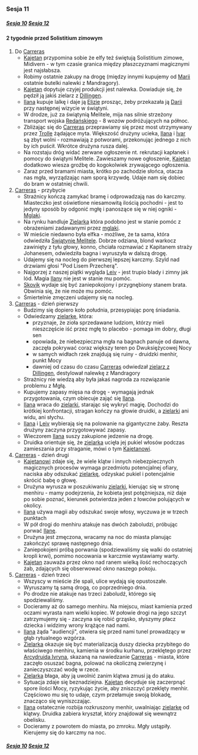 ### Sesja 11
##### [Sesja 10](#sesja-010) [Sesja 12](#sesja-012)
#### 2 tygodnie przed Solistitium zimowym
1. Do [Carreras](#l_carreras)
    - [Kajetan](#g_kajetan) przypomina sobie że elfy też świętują Solistitium zimowe, Midivern - w tym czasie granica między płaszczyznami magicznymi jest najsłabsza.
    - Robimy ostatnie zakupy na drogę (między innymi kupujemy od [Marii](#p_maria) ostatnie butelki nalewki z Mandragory).
    - [Kajetan](#g_kajetan) dopytuje czyjej produkcji jest nalewka. Dowiaduje się, że pędził ją jakiś zielarz z [Dillingen](#l_dillingen).
    - [Ilana](#g_ilana) kupuje lalkę i daje ją [Elizie](#p_eliza) prosząc, żeby przekazała ją [Darii](#p_daria) przy następnej wizycie w świątyni.
    - W drodze, już za świątynią Melitele, mija nas silnie strzeżony transport wojska [Redańskiego](#l_redania) - 8 wozów podróżujących na północ.
    - Zbliżając się do [Carreras](#l_carreras) przeprawiamy się przez most utrzymywany przez [Trolle](#b_troll) żądające myta. Większość drużyny ucieka, [Ilana](#g_ilana) i [Ivar](#p_ivar) są zbyt wolni - rozmawiają z potworami, przekonując jednego z nich by ich puścił. Wkrótce drużyna rusza dalej.
    - Na rozstaju dróg widać zerwane ogłoszenie nt. rekrutacji kapłanek i pomocy do świątyni Melitele. Zawieszamy nowe ogłoszenie, [Kajetan](#g_kajetan) dodatkowo wiesza groźbę do kogokolwiek zrywającego ogłoszenia.
    - Zaraz przed bramami miasta, krótko po zachodzie słońca, otacza nas mgła, wyrządzając nam sporą krzywdę. Udaje nam się dobiec do bram w ostatniej chwili.
2. [Carreras](#l_carreras) - przybycie
    - Strażnicy kończą zamykać bramę i odprowadzają nas do karczmy. Miasteczko jest oświetlone niesamowitą ilością pochodni - jest to jedyny sposób by odgonić mgłę i panoszące się w niej ogniki - [Mglaki](#b_mglak).
    - Na rynku handluje [Zielarka](#p_zielarka) która podobno jest w stanie pomóc z obrażeniami zadawanymi przez [mglaki](#b_mglak).
    - W mieście niedawno była elfka - możliwe, że ta sama, która odwiedziła [Świątynię Melitele](#l_smelitele). Dobrze odziana, blond warkocz zawinięty z tyłu głowy, konno, chciała rozmawiać z Kapitanem straży Johanesem, odwiedziła bagna i wyruszyła w dalszą drogę.
    - Udajemy się na nocleg do pierwszej lepszej karczmy. Szyld nad drzwiami głosi "Pod Lisem Przecherą".
    - Najgorzej z naszej piątki wygląda [Leiv](#p_leiv) - jest trupio blady i zimny jak lód. Magia [Ilany](#g_ilana) nie jest w stanie mu pomóc. 
    - [Skovik](#p_skovik) wydaje się być zaniepokojony i przygnębiony stanem brata. Obwinia się, że nie może mu pomóc.
    - Śmiertelnie zmęczeni udajemy się na nocleg.
2. [Carreras](#l_carreras) - dzień pierwszy
    - Budzimy się dopiero koło południa, przesypiając porę śniadania.
    - Odwiedzamy [zielarkę](#p_zielarka), która:
        - przyznaje, że zioła sprzedawane ludziom, którzy mieli nieszczęście iść przez mgłę to placebo - pomaga im dobry, długi sen
        - opowiada, że niebezpieczna mgła na bagnach panuje od dawna, zaczęła pokrywać coraz większy teren po Dwuksiężycowej Nocy
        - w samych widłach rzek znajdują się ruiny - druidzki menhir, punkt Mocy
        - dawniej od czasu do czasu [Carreras](#l_carreras) odwiedzał [zielarz z Dillingen](#p_regis), destylował nalewkę z Mandragory
    - Strażnicy nie wiedzą aby była jakaś nagroda za rozwiązanie problemu z Mgłą.
    - Kupujemy zapasy mięsa na drogę - wymagają jednak przygotowania, czym obiecuje zająć się [Ilana](#g_ilana).
    - [Ilana](#g_ilana) wraca do [zielarki](#p_zielarka), starając się wykryć magię. Dochodzi do krótkiej konfrontacji, stragan kończy na głowie druidki, a [zielarki](#p_zielarka) ani widu, ani słychu.
    - [Ilana](#g_ilana) i [Leiv](#p_leiv) wybierają się na polowanie na gigantyczne żaby. Reszta drużyny zaczyna przygotowywać zapasy.
    - Wieczorem [Ilana](#g_ilana) suszy zakupione jedzenie na drogę.
    - Druidka orientuje się, że [zielarka](#p_zielarka) ucięła jej pukiel włosów podczas zamieszania przy straganie, mówi o tym [Kajetanowi](#g_kajetan).
2. [Carreras](#l_carreras) - dzień drugi
    - [Kajetanowi](#g_kajetan) zdaje się, że wiele klątw i innych niebezpiecznych magicznych procesów wymaga przedmiotu potencjalnej ofiary, naciska aby odszukać [zielarkę](#p_zielarka), odzyskać pukiel i potencjalnie skrócić babę o głowę.
    - Drużyna wyrusza w poszukiwaniu [zielarki](#p_zielarka), kierując się w stronę menhiru - mamy podejrzenia, że kobieta jest potężniejsza, niż daje po sobie poznać, kierunek potwierdza jeden z łowców polujących w okolicy.
    - [Ilana](#g_ilana) używa magii aby odszukać swoje włosy, wyczuwa je w trzech punktach
    - W pół drogi do menhiru atakuje nas dwóch żaboludzi, próbując porwać [Ilanę](#g_ilana).
    - Drużyna jest zmęczona, wracamy na noc do miasta planując zakończyć sprawę następnego dnia.
    - Zaniepokojeni próbą porwania (spodziewaliśmy się walki do ostatniej kropli krwi), pomimo nocowania w karczmie wystawiamy warty.
    - [Kajetan](#g_kajetan) zauważa przez okno nad ranem wielką ilość rechoczących żab, zdających się obserwować okno naszego pokoju.
2. [Carreras](#l_carreras) - dzień trzeci
    - Wszyscy w mieście źle spali, ulice wydają się opustoszałe.
    - Wyruszamy tą samą drogą, co poprzedniego dnia.
    - Po drodze nie atakuje nas trzeci żaboludź, którego się spodziewaliśmy.
    - Docieramy aż do samego menhiru. Na miejscu, miast kamienia przed oczami wyrasta nam wielki kopiec. W połowie drogi na jego szczyt zatrzymujemy się - zaczyna się robić grząsko, słyszymy płacz dziecka i widzimy wrony krążące nad nami.
    - [Ilana](#g_ilana) żąda "audiencji", otwiera się przed nami tunel prowadzący w głąb rytualnego wzgórza.
    - [Zielarka](#p_zielarka) okazuje się być materializacją duszy dziecka przybitego do właściwego menhiru, kamienia w środku kurhanu, przeklętego przez [Arcydruida Ivryna](#p_arcydruid_ivryn), skazaną na nawiedzanie [Carreras](#l_carreras) - miasta, które zaczęło osuszać bagna, polować na okoliczną zwierzynę i zanieczyszczać wodę w rzece.
    - [Zielarka](#p_zielarka) błaga, aby ją uwolnić zanim klątwa zmusi ją do ataku.
    - Sytuacja zdaje się beznadziejna. [Kajetan](#g_kajetan) decyduje się zaczerpnąć spore ilości Mocy, ryzykując życie, aby zniszczyć przeklęty menhir. Częściowo mu się to udaje, czym przełamuje swoją blokadę, znacząco się wyniszczając.
    - [Ilana](#g_ilana) ostatecznie rozbija rozkruszony menhir, uwalniając [zielarkę](#p_zielarka) od klątwy. Druidka zabiera kryształ, który znajdował się wewnątrz obelisku.
    - Docieramy z powrotem do miasta, po zmroku. Mgły ustąpiły. Kierujemy się do karczmy na noc.
##### [Sesja 10](#sesja-010) [Sesja 12](#sesja-012)